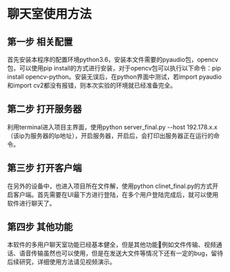 # 聊天室使用方法

## 第一步 相关配置

首先安装本程序的配置环境python3.6，安装本文件需要的pyaudio包，opencv包，可以使用pip install的方式进行安装，对于opencv包可以执行以下命令：pip install opencv-python。安装无误后，在python界面中测试，若import pyaudio和import cv2都没有报错，则本次实验的环境就已经准备完全。

## 第二步 打开服务器
利用terminal进入项目主界面，使用python server_final.py --host 192.178.x.x （该ip为服务器的Ip地址），开启服务器，开启后，会打印出服务器正在运行的命令。

## 第三步 打开客户端
在另外的设备中，也进入项目所在文件解，使用python clinet_final.py的方式开启客户端。首先需要在UI最下方进行登陆，在多个用户登陆完成后，就可以使用软件进行聊天了。

## 第四步 其他功能
本软件的多用户聊天室功能已经基本健全，但是其他功能例如文件传输、视频通话、语音传输虽然也可以使用，但是在发送大文件等情况下还有一定的bug，留待后续研究，详细使用方法请见视频演示。
